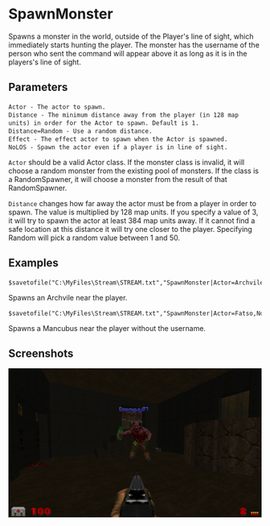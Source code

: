 # SpawnMonster

Spawns a monster in the world, outside of the Player's line of sight, which immediately starts hunting the player. The monster has the username of the person who sent the command will appear above it as long as it is in the players's line of sight.

## Parameters
```
Actor - The actor to spawn.
Distance - The minimum distance away from the player (in 128 map units) in order for the Actor to spawn. Default is 1.
Distance=Random - Use a random distance.
Effect - The effect actor to spawn when the Actor is spawned.
NoLOS - Spawn the actor even if a player is in line of sight.
```

`Actor` should be a valid Actor class. If the monster class is invalid, it will choose a random monster from the existing pool of monsters.
If the class is a RandomSpawner, it will choose a monster from the result of that RandomSpawner.

`Distance` changes how far away the actor must be from a player in order to spawn. The value is multiplied by 128 map units. If you specify a value of 3, it will try to spawn the actor at least 384 map units away. If it cannot find a safe location at this distance it will try one closer to the player. Specifying Random will pick a random value between 1 and 50.

## Examples

```
$savetofile("C:\MyFiles\Stream\STREAM.txt","SpawnMonster|Actor=Archvile|$username|$dummyormsg")
```
Spawns an Archvile near the player.

```
$savetofile("C:\MyFiles\Stream\STREAM.txt","SpawnMonster|Actor=Fatso,NoName=true|$username|$dummyormsg")
```
Spawns a Mancubus near the player without the username.

## Screenshots

![screenshot_spawnmonster](../screenshots/screenshot_spawnmonster.png)
